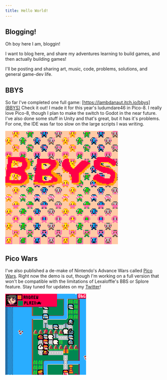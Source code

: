 ```yaml
---
title: Hello World!
---
```



Blogging!
---------

Oh boy here I am, bloggin! 

I want to blog here, and share my adventures learning to build games, and then actually building games! 

I'll be posting and sharing art, music, code, problems, solutions, and general game-dev life. 


BBYS
----

So far I've completed one full game: [https://lambdanaut.itch.io/bbys](BBYS) Check it out! I made it for this year's ludumdare46 in Pico-8. I really love Pico-8, though I plan to make the switch to Godot in the near future. I've also done some stuff in Unity and that's great, but it has it's problems. For one, the IDE was far too slow on the large scripts I was writing. 

![BBYS Demo](/images/game-content/bbysdemo2.gif)


Pico Wars
---------
I've also published a de-make of Nintendo's Advance Wars called [Pico Wars](https://www.lexaloffle.com/bbs/?tid=38084). Right now the demo is out, though I'm working on a full version that won't be compatible with the limitations of Lexaloffle's BBS or Splore feature. Stay tuned for updates on my [Twitter](https://twitter.com/Lambdanaut)!

![Picowars demo](/images/game-content/picowars_10.gif)